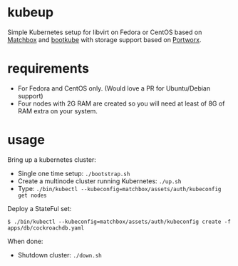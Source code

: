 # kubeup
Simple Kubernetes setup for libvirt on Fedora or CentOS based on [Matchbox](https://github.com/coreos/matchbox) and [bootkube](https://github.com/kubernetes-incubator/bootkube) with storage support based on [Portworx](https://portworx.com/).

# requirements

* For Fedora and CentOS only. (Would love a PR for Ubuntu/Debian support)
* Four nodes with 2G RAM are created so you will need at least of 8G of RAM extra on your system.

# usage

Bring up a kubernetes cluster:
* Single one time setup: `./bootstrap.sh`
* Create a multinode cluster running Kubernetes: `./up.sh`
* Type: `./bin/kubectl --kubeconfig=matchbox/assets/auth/kubeconfig get nodes`

Deploy a StateFul set:

```
$ ./bin/kubectl --kubeconfig=matchbox/assets/auth/kubeconfig create -f apps/db/cockroachdb.yaml
```

When done:

* Shutdown cluster: `./down.sh`

